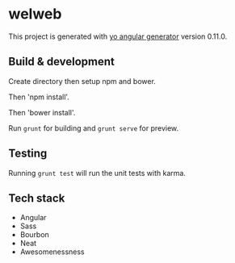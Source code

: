 # welweb

This project is generated with [yo angular generator](https://github.com/yeoman/generator-angular)
version 0.11.0.

## Build & development

Create directory then setup npm and bower.

Then 'npm install'.

Then 'bower install'.

Run `grunt` for building and `grunt serve` for preview.

## Testing

Running `grunt test` will run the unit tests with karma.

## Tech stack

- Angular
- Sass
- Bourbon
- Neat
- Awesomenessness



